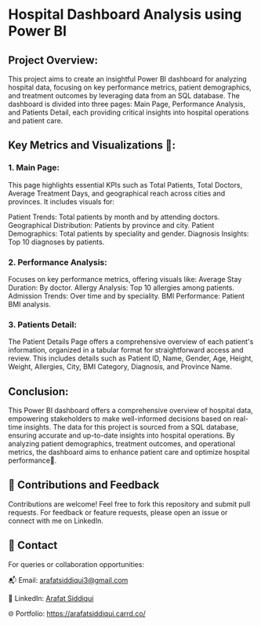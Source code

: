 # Hospital Dashboard Analysis using Power BI

## Project Overview:

This project aims to create an insightful Power BI dashboard for analyzing hospital data, focusing on key performance metrics, patient demographics, and treatment outcomes by leveraging data from an SQL database. The dashboard is divided into three pages: Main Page, Performance Analysis, and Patients Detail, each providing critical insights into hospital operations and patient care.

## Key Metrics and Visualizations 🎯:

### 1. Main Page: 

This page highlights essential KPIs such as Total Patients, Total Doctors, Average Treatment Days, and geographical reach across cities and provinces. It includes visuals for:

Patient Trends: Total patients by month and by attending doctors.
Geographical Distribution: Patients by province and city.
Patient Demographics: Total patients by speciality and gender.
Diagnosis Insights: Top 10 diagnoses by patients.

### 2. Performance Analysis:

Focuses on key performance metrics, offering visuals like:
Average Stay Duration: By doctor.
Allergy Analysis: Top 10 allergies among patients.
Admission Trends: Over time and by speciality.
BMI Performance: Patient BMI analysis.

### 3. Patients Detail:

The Patient Details Page offers a comprehensive overview of each patient's information, organized in a tabular format for straightforward access and review. This includes details such as Patient ID, Name, Gender, Age, Height, Weight, Allergies, City, BMI Category, Diagnosis, and Province Name.

## Conclusion:

This Power BI dashboard offers a comprehensive overview of hospital data, empowering stakeholders to make well-informed decisions based on real-time insights. The data for this project is sourced from a SQL database, ensuring accurate and up-to-date insights into hospital operations. By analyzing patient demographics, treatment outcomes, and operational metrics, the dashboard aims to enhance patient care and optimize hospital performance🚀.

## 🤝 Contributions and Feedback
Contributions are welcome! Feel free to fork this repository and submit pull requests. For feedback or feature requests, please open an issue or connect with me on LinkedIn.

## 📧 Contact
For queries or collaboration opportunities:

📬 Email: arafatsiddiqui3@gmail.com

🔗 LinkedIn: <a href="https://www.linkedin.com/in/arafat-siddiqui/">Arafat Siddiqui<a/>

🌐 Portfolio: https://arafatsiddiqui.carrd.co/
